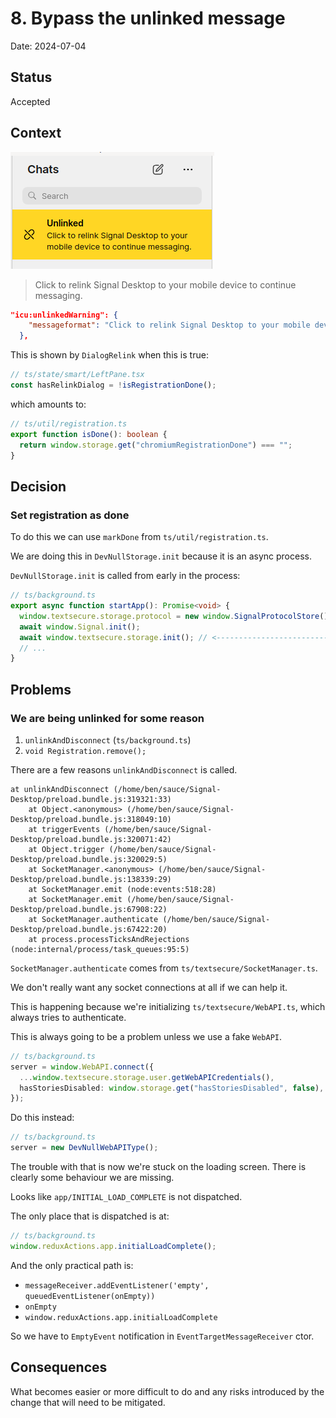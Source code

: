 # 8. Bypass the unlinked message

Date: 2024-07-04

## Status

Accepted

## Context

![alt text](assets/0008-bypass-the-unlinked-message.md-image.png)

> Click to relink Signal Desktop to your mobile device to continue messaging.

```json
"icu:unlinkedWarning": {
    "messageformat": "Click to relink Signal Desktop to your mobile device to continue messaging."
  },
```

This is shown by `DialogRelink` when this is true:

```ts
// ts/state/smart/LeftPane.tsx
const hasRelinkDialog = !isRegistrationDone();
```

which amounts to:

```ts
// ts/util/registration.ts
export function isDone(): boolean {
  return window.storage.get("chromiumRegistrationDone") === "";
}
```

## Decision

### Set registration as done

To do this we can use `markDone` from `ts/util/registration.ts`.

We are doing this in `DevNullStorage.init` because it is an async process.

`DevNullStorage.init` is called from early in the process:

```ts
// ts/background.ts
export async function startApp(): Promise<void> {
  window.textsecure.storage.protocol = new window.SignalProtocolStore();
  await window.Signal.init();
  await window.textsecure.storage.init(); // <--------------------------------------- here
  // ...
}
```

## Problems

### We are being unlinked for some reason

1. `unlinkAndDisconnect` (`ts/background.ts`)
1. `void Registration.remove();`

There are a few reasons `unlinkAndDisconnect` is called.

```shell
at unlinkAndDisconnect (/home/ben/sauce/Signal-Desktop/preload.bundle.js:319321:33)
    at Object.<anonymous> (/home/ben/sauce/Signal-Desktop/preload.bundle.js:318049:10)
    at triggerEvents (/home/ben/sauce/Signal-Desktop/preload.bundle.js:320071:42)
    at Object.trigger (/home/ben/sauce/Signal-Desktop/preload.bundle.js:320029:5)
    at SocketManager.<anonymous> (/home/ben/sauce/Signal-Desktop/preload.bundle.js:138339:29)
    at SocketManager.emit (node:events:518:28)
    at SocketManager.emit (/home/ben/sauce/Signal-Desktop/preload.bundle.js:67908:22)
    at SocketManager.authenticate (/home/ben/sauce/Signal-Desktop/preload.bundle.js:67422:20)
    at process.processTicksAndRejections (node:internal/process/task_queues:95:5)
```

`SocketManager.authenticate` comes from `ts/textsecure/SocketManager.ts`.

We don't really want any socket connections at all if we can help it.

This is happening because we're initializing `ts/textsecure/WebAPI.ts`, which always tries to authenticate.

This is always going to be a problem unless we use a fake `WebAPI`.

```ts
// ts/background.ts
server = window.WebAPI.connect({
  ...window.textsecure.storage.user.getWebAPICredentials(),
  hasStoriesDisabled: window.storage.get("hasStoriesDisabled", false),
});
```

Do this instead:

```ts
// ts/background.ts
server = new DevNullWebAPIType();
```

The trouble with that is now we're stuck on the loading screen. There is clearly some behaviour we are missing.

Looks like `app/INITIAL_LOAD_COMPLETE` is not dispatched.

The only place that is dispatched is at:

```ts
// ts/background.ts
window.reduxActions.app.initialLoadComplete();
```

And the only practical path is:

- `messageReceiver.addEventListener('empty', queuedEventListener(onEmpty))`
- `onEmpty`
- `window.reduxActions.app.initialLoadComplete`

So we have to `EmptyEvent` notification in `EventTargetMessageReceiver` ctor.

## Consequences

What becomes easier or more difficult to do and any risks introduced by the change that will need to be mitigated.
